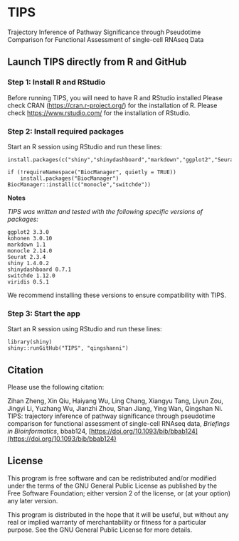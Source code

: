 # TIPS
Trajectory Inference of Pathway Significance through Pseudotime Comparison for Functional Assessment of
single-cell RNAseq Data
## Launch TIPS directly from R and GitHub
### Step 1: Install R and RStudio
Before running TIPS, you will need to have R and RStudio installed
Please check CRAN (https://cran.r-project.org/) for the installation of R.
Please check https://www.rstudio.com/ for the installation of RStudio.

### Step 2: Install required packages

Start an R session using RStudio and run these lines:
```
install.packages(c("shiny","shinydashboard","markdown","ggplot2","Seurat","kohonen","viridis"))

if (!requireNamespace("BiocManager", quietly = TRUE))
    install.packages("BiocManager")
BiocManager::install(c("monocle","switchde"))
```

**Notes**

*TIPS was written and tested with the following specific versions of packages:*

    ggplot2 3.3.0
    kohonen 3.0.10
    markdown 1.1
    monocle 2.14.0
    Seurat 2.3.4
    shiny 1.4.0.2
    shinydashboard 0.7.1
    switchde 1.12.0
    viridis 0.5.1

We recommend installing these versions to ensure compatibility with TIPS.



### Step 3: Start the app

Start an R session using RStudio and run these lines:
```
library(shiny)
shiny::runGitHub("TIPS", "qingshanni")    
```

## Citation
Please use the following citation:

Zihan Zheng, Xin Qiu, Haiyang Wu, Ling Chang, Xiangyu Tang, Liyun Zou, Jingyi Li, Yuzhang Wu, Jianzhi Zhou, Shan Jiang, Ying Wan, Qingshan Ni. TIPS: trajectory inference of pathway significance through pseudotime comparison for functional assessment of single-cell RNAseq data, _Briefings in Bioinformatics_, bbab124, [https://doi.org/10.1093/bib/bbab124](https://doi.org/10.1093/bib/bbab124)



## License


This program is free software and can be redistributed and/or modified under the terms of the GNU General Public License as published by the Free Software Foundation; either version 2 of the license, or (at your option) any later version.

This program is distributed in the hope that it will be useful, but without any real or implied warranty of merchantability or fitness for a particular purpose. See the GNU General Public License for more details.